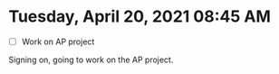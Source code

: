 # Tuesday, April 20, 2021 08:45 AM
- [ ] Work on AP project

Signing on, going to work on the AP project. 
